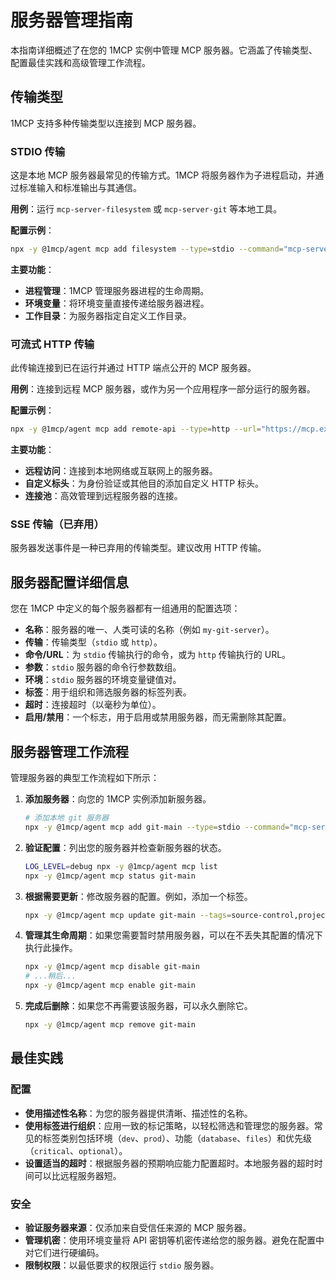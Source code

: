 # 服务器管理指南

本指南详细概述了在您的 1MCP 实例中管理 MCP 服务器。它涵盖了传输类型、配置最佳实践和高级管理工作流程。

## 传输类型

1MCP 支持多种传输类型以连接到 MCP 服务器。

### STDIO 传输

这是本地 MCP 服务器最常见的传输方式。1MCP 将服务器作为子进程启动，并通过标准输入和标准输出与其通信。

**用例**：运行 `mcp-server-filesystem` 或 `mcp-server-git` 等本地工具。

**配置示例**：

```bash
npx -y @1mcp/agent mcp add filesystem --type=stdio --command="mcp-server-filesystem" --args="--root ~/"
```

**主要功能**：

- **进程管理**：1MCP 管理服务器进程的生命周期。
- **环境变量**：将环境变量直接传递给服务器进程。
- **工作目录**：为服务器指定自定义工作目录。

### 可流式 HTTP 传输

此传输连接到已在运行并通过 HTTP 端点公开的 MCP 服务器。

**用例**：连接到远程 MCP 服务器，或作为另一个应用程序一部分运行的服务器。

**配置示例**：

```bash
npx -y @1mcp/agent mcp add remote-api --type=http --url="https://mcp.example.com/"
```

**主要功能**：

- **远程访问**：连接到本地网络或互联网上的服务器。
- **自定义标头**：为身份验证或其他目的添加自定义 HTTP 标头。
- **连接池**：高效管理到远程服务器的连接。

### SSE 传输（已弃用）

服务器发送事件是一种已弃用的传输类型。建议改用 HTTP 传输。

## 服务器配置详细信息

您在 1MCP 中定义的每个服务器都有一组通用的配置选项：

- **名称**：服务器的唯一、人类可读的名称（例如 `my-git-server`）。
- **传输**：传输类型（`stdio` 或 `http`）。
- **命令/URL**：为 `stdio` 传输执行的命令，或为 `http` 传输执行的 URL。
- **参数**：`stdio` 服务器的命令行参数数组。
- **环境**：`stdio` 服务器的环境变量键值对。
- **标签**：用于组织和筛选服务器的标签列表。
- **超时**：连接超时（以毫秒为单位）。
- **启用/禁用**：一个标志，用于启用或禁用服务器，而无需删除其配置。

## 服务器管理工作流程

管理服务器的典型工作流程如下所示：

1.  **添加服务器**：向您的 1MCP 实例添加新服务器。
    ```bash
    # 添加本地 git 服务器
    npx -y @1mcp/agent mcp add git-main --type=stdio --command="mcp-server-git" --args="--repository ."
    ```
2.  **验证配置**：列出您的服务器并检查新服务器的状态。
    ```bash
    LOG_LEVEL=debug npx -y @1mcp/agent mcp list
    npx -y @1mcp/agent mcp status git-main
    ```
3.  **根据需要更新**：修改服务器的配置。例如，添加一个标签。
    ```bash
    npx -y @1mcp/agent mcp update git-main --tags=source-control,project-a
    ```
4.  **管理其生命周期**：如果您需要暂时禁用服务器，可以在不丢失其配置的情况下执行此操作。
    ```bash
    npx -y @1mcp/agent mcp disable git-main
    # ...稍后...
    npx -y @1mcp/agent mcp enable git-main
    ```
5.  **完成后删除**：如果您不再需要该服务器，可以永久删除它。
    ```bash
    npx -y @1mcp/agent mcp remove git-main
    ```

## 最佳实践

### 配置

- **使用描述性名称**：为您的服务器提供清晰、描述性的名称。
- **使用标签进行组织**：应用一致的标记策略，以轻松筛选和管理您的服务器。常见的标签类别包括环境（`dev`、`prod`）、功能（`database`、`files`）和优先级（`critical`、`optional`）。
- **设置适当的超时**：根据服务器的预期响应能力配置超时。本地服务器的超时时间可以比远程服务器短。

### 安全

- **验证服务器来源**：仅添加来自受信任来源的 MCP 服务器。
- **管理机密**：使用环境变量将 API 密钥等机密传递给您的服务器。避免在配置中对它们进行硬编码。
- **限制权限**：以最低要求的权限运行 `stdio` 服务器。
